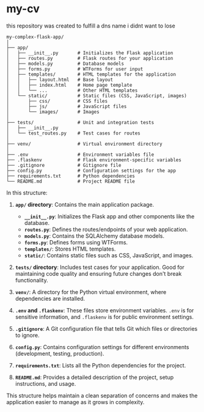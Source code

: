 # my-cv

this repository was created to fulfill a dns name i didnt want to lose

```
my-complex-flask-app/
│
├── app/
│   ├── __init__.py       # Initializes the Flask application
│   ├── routes.py         # Flask routes for your application
│   ├── models.py         # Database models
│   ├── forms.py          # WTForms for user input
│   ├── templates/        # HTML templates for the application
│   │   ├── layout.html   # Base layout
│   │   ├── index.html    # Home page template
│   │   └── ...           # Other HTML templates
│   └── static/           # Static files (CSS, JavaScript, images)
│       ├── css/          # CSS files
│       ├── js/           # JavaScript files
│       └── images/       # Images
│
├── tests/                # Unit and integration tests
│   ├── __init__.py
│   └── test_routes.py    # Test cases for routes
│
├── venv/                 # Virtual environment directory
│
├── .env                  # Environment variables file
├── .flaskenv             # Flask environment-specific variables
├── .gitignore            # Gitignore file
├── config.py             # Configuration settings for the app
├── requirements.txt      # Python dependencies
└── README.md             # Project README file
```

In this structure:

1. **`app/` directory**: Contains the main application package.
   - **`__init__.py`**: Initializes the Flask app and other components like the database.
   - **`routes.py`**: Defines the routes/endpoints of your web application.
   - **`models.py`**: Contains the SQLAlchemy database models.
   - **`forms.py`**: Defines forms using WTForms.
   - **`templates/`**: Stores HTML templates.
   - **`static/`**: Contains static files such as CSS, JavaScript, and images.

2. **`tests/` directory**: Includes test cases for your application. Good for maintaining code quality and ensuring future changes don't break functionality.

3. **`venv/`**: A directory for the Python virtual environment, where dependencies are installed.

4. **`.env` and `.flaskenv`**: These files store environment variables. `.env` is for sensitive information, and `.flaskenv` is for public environment settings.

5. **`.gitignore`**: A Git configuration file that tells Git which files or directories to ignore.

6. **`config.py`**: Contains configuration settings for different environments (development, testing, production).

7. **`requirements.txt`**: Lists all the Python dependencies for the project.

8. **`README.md`**: Provides a detailed description of the project, setup instructions, and usage.

This structure helps maintain a clean separation of concerns and makes the application easier to manage as it grows in complexity.
